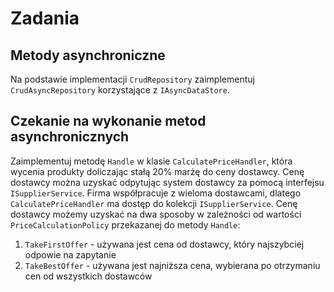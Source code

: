 # Zadania

## Metody asynchroniczne
Na podstawie implementacji `CrudRepository` zaimplementuj `CrudAsyncRepository` korzystające z `IAsyncDataStore`.

## Czekanie na wykonanie metod asynchronicznych
Zaimplementuj metodę `Handle` w klasie `CalculatePriceHandler`, która wycenia produkty doliczając stałą 20% marżę do ceny dostawcy.
Cenę dostawcy można uzyskać odpytując system dostawcy za pomocą interfejsu `ISupplierService`.
Firma współpracuje z wieloma dostawcami, dlatego `CalculatePriceHandler` ma dostęp do kolekcji `ISupplierService`.
Cenę dostawcy możemy uzyskać na dwa sposoby w zależności od wartości `PriceCalculationPolicy` przekazanej do metody `Handle`:
1. `TakeFirstOffer` - używana jest cena od dostawcy, który najszybciej odpowie na zapytanie
2. `TakeBestOffer` - używana jest najniższa cena, wybierana po otrzymaniu cen od wszystkich dostawców
